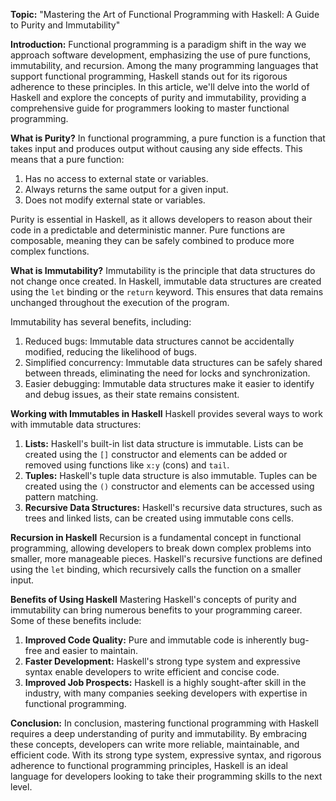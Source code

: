 **Topic:** "Mastering the Art of Functional Programming with Haskell: A Guide to Purity and Immutability"

**Introduction:**
Functional programming is a paradigm shift in the way we approach software development, emphasizing the use of pure functions, immutability, and recursion. Among the many programming languages that support functional programming, Haskell stands out for its rigorous adherence to these principles. In this article, we'll delve into the world of Haskell and explore the concepts of purity and immutability, providing a comprehensive guide for programmers looking to master functional programming.

**What is Purity?**
In functional programming, a pure function is a function that takes input and produces output without causing any side effects. This means that a pure function:

1. Has no access to external state or variables.
2. Always returns the same output for a given input.
3. Does not modify external state or variables.

Purity is essential in Haskell, as it allows developers to reason about their code in a predictable and deterministic manner. Pure functions are composable, meaning they can be safely combined to produce more complex functions.

**What is Immutability?**
Immutability is the principle that data structures do not change once created. In Haskell, immutable data structures are created using the `let` binding or the `return` keyword. This ensures that data remains unchanged throughout the execution of the program.

Immutability has several benefits, including:

1. Reduced bugs: Immutable data structures cannot be accidentally modified, reducing the likelihood of bugs.
2. Simplified concurrency: Immutable data structures can be safely shared between threads, eliminating the need for locks and synchronization.
3. Easier debugging: Immutable data structures make it easier to identify and debug issues, as their state remains consistent.

**Working with Immutables in Haskell**
Haskell provides several ways to work with immutable data structures:

1. **Lists:** Haskell's built-in list data structure is immutable. Lists can be created using the `[]` constructor and elements can be added or removed using functions like `x:y` (cons) and `tail`.
2. **Tuples:** Haskell's tuple data structure is also immutable. Tuples can be created using the `()` constructor and elements can be accessed using pattern matching.
3. **Recursive Data Structures:** Haskell's recursive data structures, such as trees and linked lists, can be created using immutable cons cells.

**Recursion in Haskell**
Recursion is a fundamental concept in functional programming, allowing developers to break down complex problems into smaller, more manageable pieces. Haskell's recursive functions are defined using the `let` binding, which recursively calls the function on a smaller input.

**Benefits of Using Haskell**
Mastering Haskell's concepts of purity and immutability can bring numerous benefits to your programming career. Some of these benefits include:

1. **Improved Code Quality:** Pure and immutable code is inherently bug-free and easier to maintain.
2. **Faster Development:** Haskell's strong type system and expressive syntax enable developers to write efficient and concise code.
3. **Improved Job Prospects:** Haskell is a highly sought-after skill in the industry, with many companies seeking developers with expertise in functional programming.

**Conclusion:**
In conclusion, mastering functional programming with Haskell requires a deep understanding of purity and immutability. By embracing these concepts, developers can write more reliable, maintainable, and efficient code. With its strong type system, expressive syntax, and rigorous adherence to functional programming principles, Haskell is an ideal language for developers looking to take their programming skills to the next level.